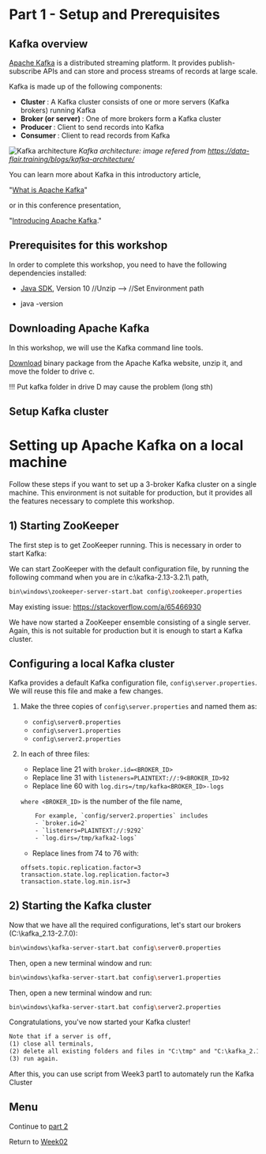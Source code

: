 # Part 1 - Setup and Prerequisites

## Kafka overview

[Apache Kafka](https://kafka.apache.org) is a distributed streaming platform. It provides publish-subscribe APIs and can store and process streams of records at large scale.

Kafka is made up of the following components:
- <b> Cluster </b> : A Kafka cluster consists of one or more servers (Kafka brokers) running Kafka
- <b> Broker (or server) </b> : One of more brokers form a Kafka cluster
- <b> Producer </b> : Client to send records into Kafka
- <b> Consumer </b> : Client to read records from Kafka

![Kafka architecture](https://user-images.githubusercontent.com/69342162/128960348-ca77f81b-a858-4107-b5c8-a76239932b92.png)
*Kafka architecture: image refered from https://data-flair.training/blogs/kafka-architecture/*

You can learn more about Kafka in this introductory article,

"[What is Apache Kafka](https://developer.ibm.com/articles/an-introduction-to-apache-kafka/)" 

or in this conference presentation, 

"[Introducing Apache Kafka](https://developer.ibm.com/videos/an-introduction-to-apache-kafka/)."

## Prerequisites for this workshop

In order to complete this workshop, you need to have the following dependencies installed:

- [Java SDK](https://jdk.java.net/java-se-ri/10), Version 10 //Unzip --> //Set Environment path

- java -version

## Downloading Apache Kafka

In this workshop, we will use the Kafka command line tools.

[Download](https://drive.google.com/drive/folders/1FTdo0sqTpUwRl4EBtFBbXt6fRjtjAbi6?usp=sharing) binary package from the Apache Kafka website, unzip it, and move the folder to drive c.

!!! Put kafka folder in drive D may cause the problem (long sth)

## Setup Kafka cluster
# Setting up Apache Kafka on a local machine

Follow these steps if you want to set up a 3-broker Kafka cluster on a single machine. This environment is not suitable for production, but it provides all the features necessary to complete this workshop.

## 1) Starting ZooKeeper

The first step is to get ZooKeeper running. This is necessary in order to start Kafka:

We can start ZooKeeper with the default configuration file, by running the following command when you are in c:\kafka-2.13-3.2.1\ path,

```sh
bin\windows\zookeeper-server-start.bat config\zookeeper.properties
```

May existing issue: https://stackoverflow.com/a/65466930

We have now started a ZooKeeper ensemble consisting of a single server. Again, this is not suitable for production but it is enough to start a Kafka cluster.

## Configuring a local Kafka cluster

Kafka provides a default Kafka configuration file, `config\server.properties`. We will reuse this file and make a few changes.

1. Make the three copies of `config\server.properties` and named them as:
    - `config\server0.properties`
    - `config\server1.properties`
    - `config\server2.properties`

2. In each of three files:
    - Replace line 21 with `broker.id=<BROKER_ID>`
    - Replace line 31 with `listeners=PLAINTEXT://:9<BROKER_ID>92`
    - Replace line 60 with `log.dirs=/tmp/kafka<BROKER_ID>-logs`
    
    `where <BROKER_ID>` is the number of the file name, 
     
    ```html
        For example, `config/server2.properties` includes
        - `broker.id=2`
        - `listeners=PLAINTEXT://:9292`
        - `log.dirs=/tmp/kafka2-logs`
    ```
    
    - Replace lines from 74 to 76 with:

    ```properties
    offsets.topic.replication.factor=3
    transaction.state.log.replication.factor=3
    transaction.state.log.min.isr=3
    ```

## 2) Starting the Kafka cluster

Now that we have all the required configurations, let's start our brokers (C:\kafka_2.13-2.7.0):

```sh
bin\windows\kafka-server-start.bat config\server0.properties
```

Then, open a new terminal window and run:

```sh
bin\windows\kafka-server-start.bat config\server1.properties
```

Then, open a new terminal window and run:
```sh
bin\windows\kafka-server-start.bat config\server2.properties
```

Congratulations, you've now started your Kafka cluster!

```html
Note that if a server is off,
(1) close all terminals,
(2) delete all existing folders and files in "C:\tmp" and "C:\kafka_2.13-2.7.0\logs", and 
(3) run again.
```

After this, you can use script from Week3 part1 to automately run the Kafka Cluster

## Menu
Continue to [part 2](../part2/README.md)

Return to [Week02](../README.md)




